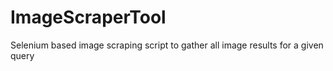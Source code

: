 # ImageScraperTool
Selenium based image scraping script to gather all image results for a given query
